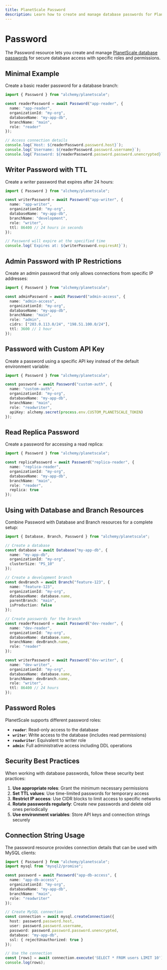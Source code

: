 ```yaml
---
title: PlanetScale Password
description: Learn how to create and manage database passwords for PlanetScale branches using Alchemy.
---
```


# Password

The Password resource lets you create and manage [PlanetScale database passwords](https://planetscale.com/docs/concepts/password) for secure database access with specific roles and permissions.

## Minimal Example

Create a basic reader password for a database branch:

```ts
import { Password } from "alchemy/planetscale";

const readerPassword = await Password("app-reader", {
  name: "app-reader",
  organizationId: "my-org",
  databaseName: "my-app-db",
  branchName: "main",
  role: "reader"
});

// Access connection details
console.log(`Host: ${readerPassword.password.host}`);
console.log(`Username: ${readerPassword.password.username}`);
console.log(`Password: ${readerPassword.password.password.unencrypted}`);
```

## Writer Password with TTL

Create a writer password that expires after 24 hours:

```ts
import { Password } from "alchemy/planetscale";

const writerPassword = await Password("app-writer", {
  name: "app-writer",
  organizationId: "my-org",
  databaseName: "my-app-db",
  branchName: "development",
  role: "writer",
  ttl: 86400 // 24 hours in seconds
});

// Password will expire at the specified time
console.log(`Expires at: ${writerPassword.expiresAt}`);
```

## Admin Password with IP Restrictions

Create an admin password that only allows connections from specific IP addresses:

```ts
import { Password } from "alchemy/planetscale";

const adminPassword = await Password("admin-access", {
  name: "admin-access",
  organizationId: "my-org",
  databaseName: "my-app-db",
  branchName: "main",
  role: "admin",
  cidrs: ["203.0.113.0/24", "198.51.100.0/24"],
  ttl: 3600 // 1 hour
});
```

## Password with Custom API Key

Create a password using a specific API key instead of the default environment variable:

```ts
import { Password } from "alchemy/planetscale";

const password = await Password("custom-auth", {
  name: "custom-auth",
  organizationId: "my-org",
  databaseName: "my-app-db",
  branchName: "main",
  role: "readwriter",
  apiKey: alchemy.secret(process.env.CUSTOM_PLANETSCALE_TOKEN)
});
```

## Read Replica Password

Create a password for accessing a read replica:

```ts
import { Password } from "alchemy/planetscale";

const replicaPassword = await Password("replica-reader", {
  name: "replica-reader",
  organizationId: "my-org",
  databaseName: "my-app-db",
  branchName: "main",
  role: "reader",
  replica: true
});
```

## Using with Database and Branch Resources

Combine Password with Database and Branch resources for a complete setup:

```ts
import { Database, Branch, Password } from "alchemy/planetscale";

// Create a database
const database = await Database("my-app-db", {
  name: "my-app-db",
  organizationId: "my-org",
  clusterSize: "PS_10"
});

// Create a development branch
const devBranch = await Branch("feature-123", {
  name: "feature-123",
  organizationId: "my-org",
  databaseName: database.name,
  parentBranch: "main",
  isProduction: false
});

// Create passwords for the branch
const readerPassword = await Password("dev-reader", {
  name: "dev-reader",
  organizationId: "my-org",
  databaseName: database.name,
  branchName: devBranch.name,
  role: "reader"
});

const writerPassword = await Password("dev-writer", {
  name: "dev-writer",
  organizationId: "my-org",
  databaseName: database.name,
  branchName: devBranch.name,
  role: "writer",
  ttl: 86400 // 24 hours
});
```

## Password Roles

PlanetScale supports different password roles:

- **`reader`**: Read-only access to the database
- **`writer`**: Write access to the database (includes read permissions)
- **`readwriter`**: Equivalent to writer role
- **`admin`**: Full administrative access including DDL operations

## Security Best Practices

When working with database passwords, follow these security best practices:

1. **Use appropriate roles**: Grant the minimum necessary permissions
2. **Set TTL values**: Use time-limited passwords for temporary access
3. **Restrict IP access**: Use CIDR blocks to limit access to specific networks
4. **Rotate passwords regularly**: Create new passwords and delete old ones periodically
5. **Use environment variables**: Store API keys and connection strings securely

## Connection String Usage

The password resource provides connection details that can be used with MySQL clients:

```ts
import { Password } from "alchemy/planetscale";
import mysql from "mysql2/promise";

const password = await Password("app-db-access", {
  name: "app-db-access",
  organizationId: "my-org",
  databaseName: "my-app-db",
  branchName: "main",
  role: "readwriter"
});

// Create MySQL connection
const connection = await mysql.createConnection({
  host: password.password.host,
  user: password.password.username,
  password: password.password.password.unencrypted,
  database: "my-app-db",
  ssl: { rejectUnauthorized: true }
});

// Use the connection
const [rows] = await connection.execute('SELECT * FROM users LIMIT 10');
console.log(rows);
```